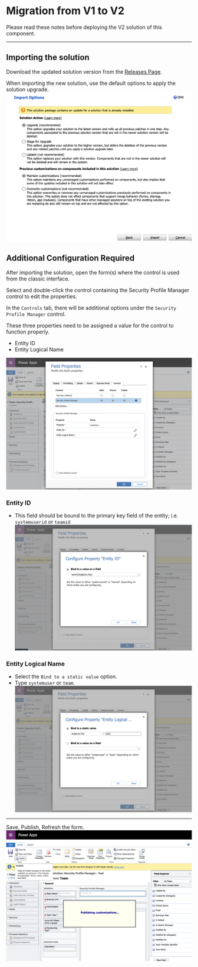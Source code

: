 # Migration from V1 to V2

Please read these notes before deploying the V2 solution of this component.

---

## Importing the solution

Download the updated solution version from the [Releases Page](https://github.com/cathalnoonan/d365-pcf-securityprofilemanager/releases).

When importing the new solution, use the default options to apply the solution upgrade.
![Solution Import - Use default options](./res/solutionimport-options.png)

## Additional Configuration Required

After importing the solution, open the form(s) where the control is used from the classic interface.

Select and double-click the control containing the Security Profile Manager control to edit the properties.

In the `Controls` tab, there will be additional options under the `Security Profile Manager` control.

These three properties need to be assigned a value for the control to function properly.
- Entity ID
- Entity Logical Name

![Configuration properties added to the new version](./res/configuration-properties.png)

### Entity ID
- This field should be bound to the primary key field of the entity; i.e. `systemuserid` or `teamid`
 ![Entity ID](./res/configuration-properties-entityid.png)

### Entity Logical Name
- Select the `Bind to a static value` option.
- Type `systemuser` or `team`.
  ![Entity Logical Name](./res/configuration-properties-entitylogicalname.png)

---

Save, Publish, Refresh the form.
![Save, Publish, Refresh the form](./res/configuration-save-publish.png)